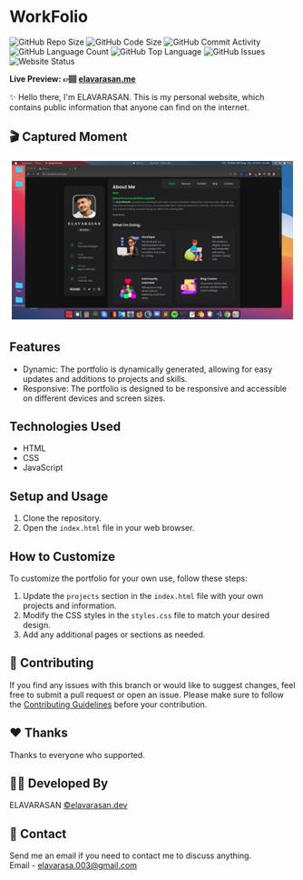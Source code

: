 # WorkFolio

![GitHub Repo Size](https://img.shields.io/github/repo-size/follow-prince/WorkFolio?color=d62936&label=Repo%20Size&style=flat-square)
![GitHub Code Size](https://img.shields.io/github/languages/code-size/follow-prince/WorkFolio?color=e6a400&label=Code%20Size&style=flat-square)
![GitHub Commit Activity](https://img.shields.io/github/commit-activity/m/follow-prince/WorkFolio?color=138a3d&label=Commit%20Activity&style=flat-square)
![GitHub Language Count](https://img.shields.io/github/languages/count/follow-prince/WorkFolio?color=1f77b4&label=Total%20Languages&style=flat-square)
![GitHub Top Language](https://img.shields.io/github/languages/top/follow-prince/WorkFolio?color=7f0c7f&style=flat-square)
![GitHub Issues](https://img.shields.io/github/issues/follow-prince/WorkFolio?color=098f76&label=GitHub%20Issues&style=flat-square)
![Website Status](https://img.shields.io/website?down_message=Down%20%26%20Offline&label=Website%20Status&up_message=Up%20%26%20Online&url=https%3A%2F%2Fi-am-prince.vercel.app)

**Live Preview: 👉🏽 [elavarasan.me](https://elavarasan.me)**

✨ Hello there, I'm ELAVARASAN. This is my personal website, which contains public information that anyone can find on the internet.

## 🎬 Captured Moment

<div style="border: 4px solid white; display: inline-block; border-radius: 10px;">
  <img src="./assets/images/review.png" >
</div>

## Features

- Dynamic: The portfolio is dynamically generated, allowing for easy updates and additions to projects and skills.
- Responsive: The portfolio is designed to be responsive and accessible on different devices and screen sizes.

## Technologies Used

- HTML
- CSS
- JavaScript

## Setup and Usage

1. Clone the repository.
2. Open the `index.html` file in your web browser.

## How to Customize

To customize the portfolio for your own use, follow these steps:

1. Update the `projects` section in the `index.html` file with your own projects and information.
2. Modify the CSS styles in the `styles.css` file to match your desired design.
3. Add any additional pages or sections as needed.

## 💙 Contributing

If you find any issues with this branch or would like to suggest changes, feel free to submit a pull request or open an issue. Please make sure to follow the [Contributing Guidelines](https://github.com/follow-prince) before your contribution.

## ❤️ Thanks

Thanks to everyone who supported.

## 👨‍💻 Developed By

ELAVARASAN
[©elavarasan.dev](https://elavarasan.me)

## 💬 Contact

Send me an email if you need to contact me to discuss anything.  
Email - <elavarasa.003@gmail.com>
